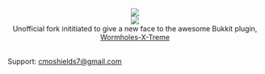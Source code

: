 <div align="center">
<img src="http://i1279.photobucket.com/albums/y523/textcraft/Jan%202015%20-%204/efbeb7161a01272d77b928c11aaa7c8dafc43cd8da39a3ee5e6b4b0d3255bfef95601890afd80709da39a3ee5e6b4b0d3255bfef95601890afd80709e0eb7f459c1e8c372a01_zps83f4e729.png"></img>
<br>
<img src="http://www.yogaflight.com/images/hor_rule.jpg"></img>
<br>
Unofficial fork inititiated to give a new face to the awesome Bukkit plugin, <a href="https://github.com/Wormhole-X-Treme/Wormhole-X-Treme">Wormholes-X-Treme</a>
<br>
</div>
<br>

Support: cmoshields7@gmail.com
